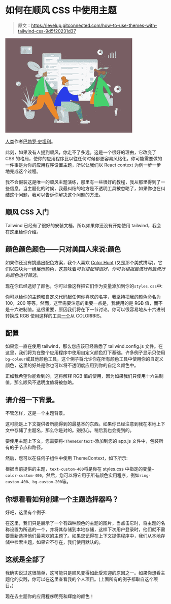 # 如何在顺风 CSS 中使用主题

> 原文：<https://levelup.gitconnected.com/how-to-use-themes-with-tailwind-css-9d5f20231d37>

![](img/4dfc4f1d51ce5ec6e09c5ffac1fd7c5d.png)

[人类](https://www.humaaans.com/)作者[巴勃罗·史坦利](https://twitter.com/pablostanley)。

此刻，如果没有人提到顺风，你走不了多远。这是一个很好的理由，它改变了 CSS 的格局，使你的应用程序比以往任何时候都更容易风格化。你可能需要做的一件事是为你的应用程序设置主题，所以让我们以 React context 为例一步一步地完成这个过程。

我不会假装这是唯一的顺风主题演练，那里有一些很好的教程，我从那里得到了一些信息。当主题化的时候，我最纠结的地方是不透明工具被忽略了，如果你也在纠结这个问题，我可以告诉你解决这个问题的方法。

## 顺风 CSS 入门

Tailwind 已经有了很好的安装文档，所以如果你还没有开始使用 tailwind，我会在这里给你介绍。

## 颜色颜色颜色——只对美国人来说:颜色

如果你还没有挑选出配色方案，我个人喜欢 [Color Hunt](https://colorhunt.co/) (又是那个美式拼写)。它们以四块为一组展示颜色，这意味着*可以搭配得很好，你可以根据最流行和最流行的颜色进行筛选。*

现在你已经选好了颜色，你可以像这样把它们作为变量添加到你的`styles.css`中:

你可以给你的主题和自定义代码起任何你喜欢的名字，我坚持把我的颜色命名为 100，200 等等。然而，这里需要注意的重要一点是，我使用的是 RGB 值，而不是十六进制值。这很重要，原因我们将在下一节讨论。你可以很容易地从十六进制转换成 RGB 使用这样的工具[一个](https://www.webfx.com/web-design/hex-to-rgb/)从 COLORRRS。

## 配置

如果您一直在使用 tailwind，那么您应该已经熟悉了 tailwind.config.js 文件。在这里，我们将为在整个应用程序中使用自定义颜色打下基础。许多例子显示只使用`bg-colour`或其他颜色工具，这个例子将允许你在所有颜色工具中使用你的自定义颜色，这里的好处是你也可以将不透明度应用到你的自定义颜色中。

正如我希望你能看到的，这将解释 RGB 值的使用，因为如果我们只使用十六进制值，那么顺风不透明度值将被忽略。

## 请介绍一下背景。

不管怎样，这是一个主题背景。

这可能是上下文提供者所能得到的最基本的东西。如果你已经注意到我在本地上下文中存储了主题名，那么你是对的。别担心，稍后我也会提到的。

要使用主题上下文，您需要将`<ThemeContext>`添加到您的 app.js 文件中，包装所有的子节点和路径。

然后，您可以在任何子组件中使用 ThemeContext，如下所示:

根据当前提供的主题，`text-custom-400`将是你在 styles.css 中指定的变量`— color-custom-400`。然后，您可以将它用于所有颜色实用程序，例如`ring-custom-400`、`bg-custom-200`等。

## 你想看看如何创建一个主题选择器吗？

好吧，这里有个例子:

在这里，我们只是展示了一个有四种颜色的主题的图片，当点击它时，将主题的名称设置为所选的一个，并将其存储到本地存储，这样下次用户登录时，他们就不需要重新选择他们最喜欢的主题了。如果您记得在上下文提供程序中，我们从本地存储中检索主题，如果它不存在，我们使用默认的。

## 这就是全部了

我确实说过这很简单，这可能只是顺风变得如此受欢迎的原因之一。如果你想看主题化的实践，你可以在这里查看我的个人项目。(上面所有的例子都取自这个项目。)

现在去主题你的应用程序明亮和辉煌的颜色！